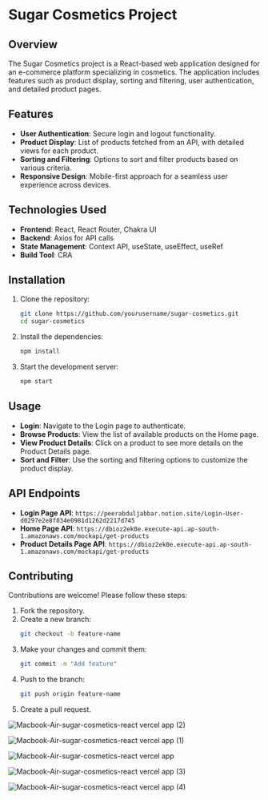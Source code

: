# Sugar Cosmetics Project

## Overview
The Sugar Cosmetics project is a React-based web application designed for an e-commerce platform specializing in cosmetics. The application includes features such as product display, sorting and filtering, user authentication, and detailed product pages.

## Features
- **User Authentication**: Secure login and logout functionality.
- **Product Display**: List of products fetched from an API, with detailed views for each product.
- **Sorting and Filtering**: Options to sort and filter products based on various criteria.
- **Responsive Design**: Mobile-first approach for a seamless user experience across devices.

## Technologies Used
- **Frontend**: React, React Router, Chakra UI
- **Backend**: Axios for API calls
- **State Management**: Context API, useState, useEffect, useRef
- **Build Tool**: CRA

## Installation
1. Clone the repository:
    ```bash
    git clone https://github.com/yourusername/sugar-cosmetics.git
    cd sugar-cosmetics
    ```

2. Install the dependencies:
    ```bash
    npm install
    ```

3. Start the development server:
    ```bash
    npm start
    ```

## Usage
- **Login**: Navigate to the Login page to authenticate.
- **Browse Products**: View the list of available products on the Home page.
- **View Product Details**: Click on a product to see more details on the Product Details page.
- **Sort and Filter**: Use the sorting and filtering options to customize the product display.

## API Endpoints
- **Login Page API**: `https://peerabduljabbar.notion.site/Login-User-d0297e2e8f034e0981d1262d2217d745`
- **Home Page API**: `https://dbioz2ek0e.execute-api.ap-south-1.amazonaws.com/mockapi/get-products`
- **Product Details Page API**: `https://dbioz2ek0e.execute-api.ap-south-1.amazonaws.com/mockapi/get-products`

## Contributing
Contributions are welcome! Please follow these steps:
1. Fork the repository.
2. Create a new branch:
    ```bash
    git checkout -b feature-name
    ```
3. Make your changes and commit them:
    ```bash
    git commit -m "Add feature"
    ```
4. Push to the branch:
    ```bash
    git push origin feature-name
    ```
5. Create a pull request.

![Macbook-Air-sugar-cosmetics-react vercel app (2)](https://github.com/uttammane1/Sugar-Cosmetics-React/assets/151371801/3b98acaf-559b-4129-9a11-6f3dcfd7f55d)

![Macbook-Air-sugar-cosmetics-react vercel app (1)](https://github.com/uttammane1/Sugar-Cosmetics-React/assets/151371801/56b43ca0-9d45-49b4-b93a-3036d9925432)

![Macbook-Air-sugar-cosmetics-react vercel app](https://github.com/uttammane1/Sugar-Cosmetics-React/assets/151371801/9f881486-de91-42d8-b81a-e0bba536f30e)

![Macbook-Air-sugar-cosmetics-react vercel app (3)](https://github.com/uttammane1/Sugar-Cosmetics-React/assets/151371801/3b9852ee-2509-488c-bd74-f20aa612577a)


![Macbook-Air-sugar-cosmetics-react vercel app (4)](https://github.com/uttammane1/Sugar-Cosmetics-React/assets/151371801/d7c4bff8-57e9-4f12-a69f-9bdf607e9818)
